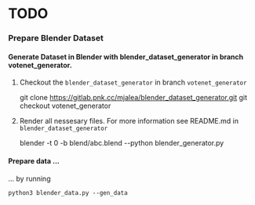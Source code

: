 # TODO
### Prepare Blender Dataset
#### Generate Dataset in Blender with blender_dataset_generator in branch votenet_generator.
1. Checkout the `blender_dataset_generator` in branch `votenet_generator`

    git clone https://gitlab.pnk.cc/mjalea/blender_dataset_generator.git
    git checkout votenet_generator

2. Render all nessesary files. For more information see README.md in `blender_dataset_generator`

    blender -t 0 -b blend/abc.blend --python blender_generator.py

#### Prepare data ...
... by running

    python3 blender_data.py --gen_data